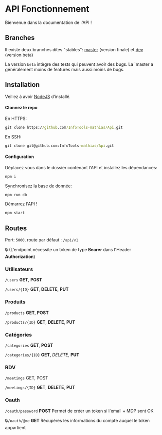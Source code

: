 # API Fonctionnement
Bienvenue dans la documentation de l'API !

## Branches
Il existe deux branches dites "stables": [master](https://github.com/InfoTools-mathias/Api/tree/master) (version finale) et [dev](https://github.com/InfoTools-mathias/Api/tree/dev) (version beta)

La version `beta` intègre des tests qui peuvent avoir des bugs.
La `master a généralement moins de features mais aussi moins de bugs.

## Installation
Veillez à avoir [NodeJS](https://nodejs.org/en/) d'installé.

#### Clonnez le repo

En HTTPS:
```cmd
git clone https://github.com/InfoTools-mathias/Api.git
```

En SSH:
```cmd
git clone git@github.com:InfoTools-mathias/Api.git
```
#### Configuration

Déplacez vous dans le dossier contenant l'API et installez les dépendances:
```cmd
npm i
```

Synchronisez la base de donnée:
```cmd
npm run db
```

Démarrez l'API !
```cmd
npm start
```

## Routes
Port: `5000`, route par défaut : `/api/v1`

🔒 (L'endpoint nécessite un token de type **Bearer** dans l'Header **Authorization**)

### Utilisateurs

`/users` **GET**, **POST**

`/users/{ID}` **GET**, **DELETE**, **PUT**

### Produits

`/products` **GET**, **POST**

`/products/{ID}` **GET**, **DELETE**, **PUT**

### Catégories

`/categories` **GET**, **POST**

`/categories/{ID}` **GET**, *DELETE*, **PUT**


### RDV

`/meetings` GET, POST

`/meetings/{ID}` **GET**, **DELETE**, **PUT**

### Oauth

`/oauth/password` **POST** Permet de créer un token si l'email + MDP sont OK

🔒`/oauth/@me` **GET** Récupères les informations du compte auquel le token appartient

